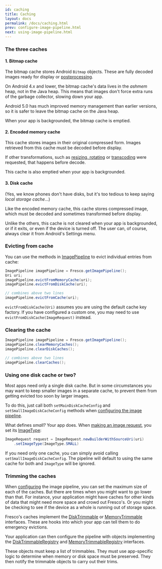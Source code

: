 ```yaml
---
id: caching
title: Caching
layout: docs
permalink: /docs/caching.html
prev: configure-image-pipeline.html
next: using-image-pipeline.html
---
```


###  The three caches

#### 1. Bitmap cache

The bitmap cache stores Android `Bitmap` objects. These are fully decoded images ready for display or [postprocessing](modifying-image.html). 

On Android 4.x and lower, the bitmap cache's data lives in the *ashmem* heap, not in the Java heap. This means that images don't force extra runs of the garbage collector, slowing down your app.

Android 5.0 has much improved memory management than earlier versions, so it is safer to leave the bitmap cache on the Java heap.

When your app is backgrounded, the bitmap cache is emptied.

#### 2. Encoded memory cache

This cache stores images in their original compressed form. Images retrieved from this cache must be decoded before display. 

If other transformations, such as [resizing, rotating](resizing-rotating.html) or [transcoding](#webp) were requested, that happens before decode.

This cache is also emptied when your app is backgrounded.

#### 3. Disk cache

(Yes, we know phones don't have disks, but it's too tedious to keep saying *local storage cache*...)

Like the encoded memory cache, this cache stores compressed image, which must be decoded and sometimes transformed before display.

Unlike the others, this cache is not cleared when your app is backgrounded, or if it exits, or even if the device is turned off. The user can, of course, always clear it from Android's Settings menu.

### Evicting from cache

You can use the methods in [ImagePipeline](../javadoc/reference/com/facebook/imagepipeline/core/ImagePipeline.html) to evict individual entries from cache:

```java
ImagePipeline imagePipeline = Fresco.getImagePipeline();
Uri uri;
imagePipeline.evictFromMemoryCache(uri);
imagePipeline.evictFromDiskCache(uri);

// combines above two lines
imagePipeline.evictFromCache(uri);
```

`evictFromDiskCache(Uri)` assumes you are using the default cache key factory. If you have configured a custom one, you may need to use `evictFromDiskCache(ImageRequest)` instead.

### Clearing the cache

```java
ImagePipeline imagePipeline = Fresco.getImagePipeline();
imagePipeline.clearMemoryCaches();
imagePipeline.clearDiskCaches();

// combines above two lines
imagePipeline.clearCaches();
```

### Using one disk cache or two?

Most apps need only a single disk cache. But in some circumstances you may want to keep smaller images in a separate cache, to prevent them from getting evicted too soon by larger images.

To do this, just call both `setMainDiskCacheConfig` and `setSmallImageDiskCacheConfig` methods when [configuring the image pipeline](configure-image-pipeline.html).

What defines *small?* Your app does. When [making an image request](image-requests.html), you set its [ImageType](../javadoc/reference/com/facebook/imagepipeline/request/ImageRequest.ImageType.html):

```java
ImageRequest request = ImageRequest.newBuilderWithSourceUri(uri)
    .setImageType(ImageType.SMALL)
```

If you need only one cache, you can simply avoid calling `setSmallImageDiskCacheConfig`. The pipeline will default to using the same cache for both and `ImageType` will be ignored.

### Trimming the caches

When [configuring](configure-image-pipeline.html) the image pipeline, you can set the maximum size of each of the caches. But there are times when you might want to go lower than that. For instance, your application might have caches for other kinds of data that might need more space and crowd out Fresco's. Or you might be checking to see if the device as a whole is running out of storage space.

Fresco's caches implement the [DiskTrimmable](../javadoc/reference/com/facebook/common/disk/DiskTrimmable.html) or [MemoryTrimmable](../javadoc/reference/com/facebook/common/memory/MemoryTrimmable.html) interfaces. These are hooks into which your app can tell them to do emergency evictions.

Your application can then configure the pipeline with objects implementing the [DiskTrimmableRegistry](../javadoc/reference/com/facebook/common/disk/DiskTrimmableRegistry.html) and [MemoryTrimmableRegistry](../javadoc/reference/com/facebook/common/memory/MemoryTrimmableRegistry.html) interfaces. 

These objects must keep a list of trimmables. They must use app-specific logic to determine when memory or disk space must be preserved. They then notify the trimmable  objects to carry out their trims.
